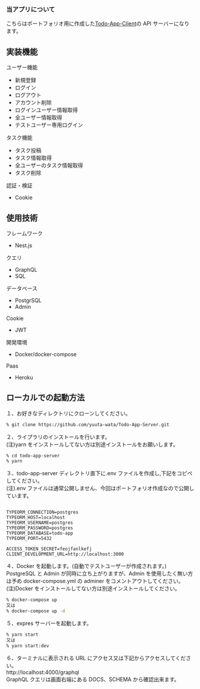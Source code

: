 ### 当アプリについて

こちらはポートフォリオ用に作成した<a href="https://github.com/yuuta-wata/Todo-App-Client" alt="Todo-App-Client">Todo-App-Client</a>の API サーバーになります。

## 実装機能

ユーザー機能

- 新規登録
- ログイン
- ログアウト
- アカウント削除
- ログインユーザー情報取得
- 全ユーザー情報取得
- テストユーザー専用ログイン

タスク機能

- タスク投稿
- タスク情報取得
- 全ユーザーのタスク情報取得
- タスク削除

認証・検証

- Cookie

## 使用技術

フレームワーク

- Nest.js

クエリ

- GraphQL
- SQL

データベース

- PostgrSQL
- Admin

Cookie

- JWT

開発環境

- Docker/docker-compose

Paas

- Heroku

## ローカルでの起動方法

１、お好きなディレクトリにクローンしてください。

```bash
% git clone https://github.com/yuuta-wata/Todo-App-Server.git
```

２、ライプラリのインストールを行います。  
(注)yarn をインストールしてない方は別途インストールをお願いします。

```bash
% cd todo-app-server
% yarn
```

３、todo-app-server ディレクトリ直下に.env ファイルを作成し,下記をコピペしてください。  
(注).env ファイルは通常公開しません、今回はポートフォリオ作成なので公開しています。

```:/.env

TYPEORM_CONNECTION=postgres
TYPEORM_HOST=localhost
TYPEORM_USERNAME=postgres
TYPEORM_PASSWORD=postgres
TYPEORM_DATABASE=todo-app
TYPEORM_PORT=5432

ACCESS_TOKEN_SECRET=feojfanlkefj
CLIENT_DEVELOPMENT_URL=http://localhost:3000
```

４、Docker を起動します。(自動でテストユーザーが作成されます。)  
PostgreSQL と Admin が同時に立ち上がりますが、Admin を使用したく無い方は予め docker-compose.yml の adminer をコメントアウトしてください。  
(注)Docker をインストールしてない方は別途インストールしてください。

```bash
% docker-compose up
又は
% docker-compose up -d
```

５、expres サーバーを起動します。

```bash
% yarn start
又は
% yarn start:dev
```

６、ターミナルに表示される URL にアクセス又は下記からアクセスしてください。  
http://localhost:4000/graphql  
GraphQL クエリは画面右端にある DOCS、SCHEMA から確認出来ます。
